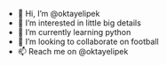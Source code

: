 - 👋 Hi, I’m @oktayelipek
- 👀 I’m interested in little big details
- 🌱 I’m currently learning python
- 💞️ I’m looking to collaborate on football
- 📫 Reach me on @oktayelipek

<!---
oktayelipek/oktayelipek is a ✨ special ✨ repository because its `README.md` (this file) appears on your GitHub profile.
You can click the Preview link to take a look at your changes.
--->
